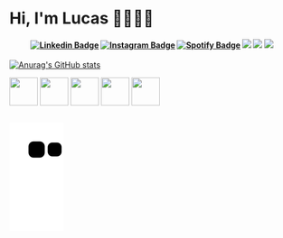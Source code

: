 # Hi, I'm Lucas 🧑🏻‍💻🌵

<h4 align="center">

[![Linkedin Badge](https://img.shields.io/badge/-Linkedin-blue?style=for-the-badge&logo=Linkedin&logoColor=white&link=https://github.com/lucasptcastro)](https://www.linkedin.com/in/lucas-peixoto-2625441a0/)
[![Instagram Badge](https://img.shields.io/badge/-instagram-red?style=for-the-badge&logo=instagram&logoColor=white&link=https://github.com/lucasptcastro)](https://www.instagram.com/lucasptcastro/)
[![Spotify Badge](https://img.shields.io/badge/-Spotify-3bb34b?style=for-the-badge&logo=Spotify&logoColor=161f16&link=https://github.com/lucasptcastro)](https://open.spotify.com/user/mvs053blac59y6j471361pqrk?si=f6e09d8f18264051&nd=1)
<a href="https://api.whatsapp.com/send?phone=5584991649669&text=Ol%C3%A1!%20Tudo%20bem%3F" target="_blank"><img src="https://img.shields.io/badge/WhatsApp-25D366?style=for-the-badge&logo=whatsapp&logoColor=white" target="_blank"></a>
<a href="mailto:lucasptcastro@gmail.com" target="_blank"><img src="https://img.shields.io/badge/Gmail-D14836?style=for-the-badge&logo=gmail&logoColor=white" target="_blank"></a>
<a href="https://discord.com/channels/@me/870860890319233065" target="_blank"><img src="https://img.shields.io/badge/Discord-7289DA?style=for-the-badge&logo=discord&logoColor=white" target="_blank"></a> 
</h4>


[![Anurag's GitHub stats](https://github-readme-stats.vercel.app/api?username=lucasptcastro&theme=Gradient&show_icons=true)](https://github.com/anuraghazra/githubreadme-stats)

<div>
  <img align="center" height="50" width="50" src='https://cdn.jsdelivr.net/gh/devicons/devicon/icons/python/python-original.svg'>
  <img align="center" height="50" width="50" src='https://cdn.jsdelivr.net/gh/devicons/devicon/icons/csharp/csharp-original.svg'>
  
  <img align="center" height="50" width="50" src='https://cdn.jsdelivr.net/gh/devicons/devicon/icons/mysql/mysql-original.svg'>
  
  <img align="center" height="50" width="50" src='https://cdn.jsdelivr.net/gh/devicons/devicon/icons/html5/html5-original.svg'>
  <img align="center" height="50" width="50" src='https://cdn.jsdelivr.net/gh/devicons/devicon/icons/css3/css3-original.svg'>
</div>

##


![Snake animation](https://github.com/lucasptcastro/lucasptcastro/blob/output/github-contribution-grid-snake.svg)



